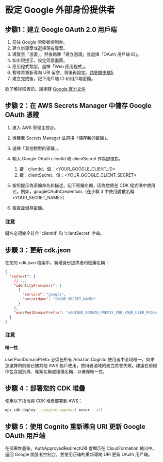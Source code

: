 # 設定 Google 外部身份提供者

## 步驟1：建立 Google OAuth 2.0 用戶端

1. 前往 Google 開發者控制台。
2. 建立新專案或選擇現有專案。
3. 導覽至「憑證」，然後點擊「建立憑證」並選擇「OAuth 用戶端 ID」。
4. 如出現提示，設定同意畫面。
5. 應用程式類型，選擇「Web 應用程式」。
6. 暫時將重新導向 URI 留空，稍後再設定。[請參閱步驟5](#step-5-update-google-oauth-client-with-cognito-redirect-uris)
7. 建立完成後，記下用戶端 ID 和用戶端密鑰。

欲了解詳細資訊，請瀏覽 [Google 官方文件](https://support.google.com/cloud/answer/6158849?hl=en)

## 步驟 2：在 AWS Secrets Manager 中儲存 Google OAuth 憑證

1. 進入 AWS 管理主控台。
2. 導覽至 Secrets Manager 並選擇「儲存新的密鑰」。
3. 選擇「其他類型的密鑰」。
4. 輸入 Google OAuth clientId 和 clientSecret 作為鍵值對。

   1. 鍵：clientId，值：<YOUR_GOOGLE_CLIENT_ID>
   2. 鍵：clientSecret，值：<YOUR_GOOGLE_CLIENT_SECRET>

5. 按照提示為密鑰命名和描述。記下密鑰名稱，因為您將在 CDK 程式碼中使用它。例如，googleOAuthCredentials（在步驟 3 中使用變數名稱 <YOUR_SECRET_NAME>）
6. 檢查並儲存密鑰。

### 注意

鍵名必須完全符合 'clientId' 和 'clientSecret' 字串。

## 步驟 3：更新 cdk.json

在您的 cdk.json 檔案中，新增身份提供者和密鑰名稱：

```json
{
  "context": {
    // ...
    "identityProviders": [
      {
        "service": "google",
        "secretName": "<YOUR_SECRET_NAME>"
      }
    ],
    "userPoolDomainPrefix": "<UNIQUE_DOMAIN_PREFIX_FOR_YOUR_USER_POOL>"
  }
}
```

### 注意

#### 唯一性

userPoolDomainPrefix 必須在所有 Amazon Cognito 使用者中全域唯一。如果您選擇的前綴已被其他 AWS 帳戶使用，使用者池域的建立將會失敗。建議在前綴中包含識別碼、專案名稱或環境名稱，以確保唯一性。

## 步驟 4：部署您的 CDK 堆疊

使用以下指令將 CDK 堆疊部署到 AWS：

```sh
npx cdk deploy --require-approval never --all
```

## 步驟 5：使用 Cognito 重新導向 URI 更新 Google OAuth 用戶端

在部署堆疊後，AuthApprovedRedirectURI 會顯示在 CloudFormation 輸出中。返回 Google 開發者控制台，並使用正確的重新導向 URI 更新 OAuth 用戶端。